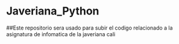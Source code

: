 # Javeriana_Python
##Este repositorio sera usado para subir el codigo relacionado a la asignatura de infomatica de la javeriana cali 

